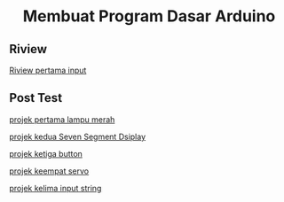 <h1 align="center">Membuat Program Dasar Arduino</h1>

<h2 align="left">Riview</h2>

[Riview pertama input](https://wokwi.com/projects/445778887398627329)

<h2 align="left">Post Test</h2>

[projek pertama lampu merah](https://wokwi.com/projects/443085979924043777)

[projek kedua Seven Segment Dsiplay](https://wokwi.com/projects/443720720106835969)

[projek ketiga button](https://wokwi.com/projects/444520542987238401)

[projek keempat servo](https://wokwi.com/projects/445041039938415617)

[projek kelima input string](https://wokwi.com/projects/445780718052121601)